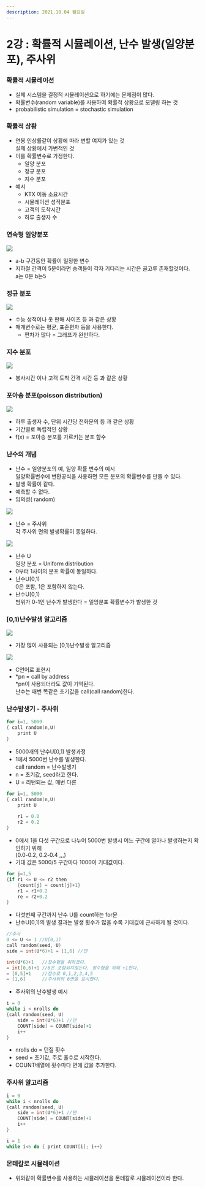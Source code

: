```yaml
---
description: 2021.10.04 월요일
---
```


# 2강 : 확률적 시뮬레이션, 난수 발생(일양분포), 주사위

### 확률적 시뮬레이션

* 실제 시스템을 결정적 시뮬레이션으로 하기에는 문제점이 많다.
* 확률변수(random variable)를 사용하여 확률적 상황으로 모델링 하는 것
* probabilistic simulation = stochastic simulation

### 확률적 상황

* 연봉 인상률같이 상황에 따라 변할 여지가 있는 것\
  실제 상황에서 가변적인 것
* 이를 확률변수로 가정한다.
  * 일양 분포
  * 정규 분포
  * 지수 분포
* 예시
  * KTX 이동 소요시간
  * 시뮬레이션 성적분포
  * 고객의 도착시간 
  * 하루 출생자 수

### 연속형 일양분포

![](<../../../.gitbook/assets/1 (142).png>)

* a-b 구간동안 확률이 일정한 변수
* 지하철 간격이 5분이라면 승객들이 각자 기다리는 시간은 골고루 존재할것이다.\
  a는 0분 b는5

### 정규 분포

![](<../../../.gitbook/assets/2 (112).png>)

* 수능 성적이나 옷 판매 사이즈 등 과 같은 상황
* 매개변수로는 평균, 표준편차 등을 사용한다.
  * 편차가 많다 = 그래프가 완만하다.

### 지수 분포

![](<../../../.gitbook/assets/3 (85).png>)

* 봉사시간 이나 고객 도착 간격 시간 등 과 같은 상황

### 포아송 분포(poisson distribution)

![](<../../../.gitbook/assets/4 (58).png>)

* 하루 출생자 수, 단위 시간당 전화문의 등 과 같은 상황
* 기간별로 독립적인 상황
* f(x) = 포아송 분포를 가르키는 분포 함수

### 난수의 개념

* 난수 = 일양분포의 예, 일양 확률 변수의 예시\
  일양확률변수에 변환공식을 사용하면 모든 분포의 확률변수를 만들 수 있다.
* 발생 확률이 같다.
* 예측할 수 없다.
* 임의성( random)

![](<../../../.gitbook/assets/5 (40).png>)

* 난수 = 주사위\
  각 주사위 면의 발생확률이 동일하다.

![](<../../../.gitbook/assets/6 (27).png>)

* 난수 U\
  일양 분포 = Uniform distribution
* 0부터 1사이의 분포 확률이 동일하다.
* 난수U\[0,1)\
  0은 포함, 1은 포함하지 않는다.
* 난수U\[0,1)\
  범위가 0-1인 난수가 발생한다 = 일앙분포 확률변수가 발생한 것

### \[0,1)난수발생 알고리즘

![](<../../../.gitbook/assets/7 (17).png>)

* 가장 많이 사용되는 \[0,1)난수발생 알고리즘

![](<../../../.gitbook/assets/8 (12).png>)

* C언어로 표현시
* \*pn = call by address\
  \*pn이 사용되더라도 값이 기억된다.\
  난수는 매번 똑같은 초기값을 call(call random)한다.

### 난수발생기 - 주사위

```c
for i=1, 5000
{ call random(n,U)
    print U
}
```

* 5000개의 난수U\[0,1) 발생과정
* 1에서 5000번 난수를 발생한다.\
  call random = 난수발생기
* n = 초기값, seed라고 한다.
* U = 리턴되는 값, 매번 다른 

```c
for i=1, 5000
{ call random(n,U)
    print U
    
    r1 = 0.0
    r2 = 0.2
}
```

* 0에서 1을 다섯 구간으로 나누어 5000번 발생시 어느 구간에 얼마나 발생하는지 확인하기 위해\
  (0.0-0.2, 0.2-0.4 ,,,)
* 기대 값은 5000/5 구간마다 1000이 기대값이다.

```c
for j=1,5
{if r1 <= U <= r2 then
    {count[j] = count[j]+1}
    r1 = r1+0.2
    re = r2+0.2
}
```

* 다섯번째 구간까지 난수 U를 count하는 for문
* 난수U\[0,1)의 발생 결과는 발생 횟수가 많을 수록 기대값에 근사하게 될 것이다.

```c
//주사
0 <= U <= 1 //U[0,1)
call random(seed, U)
side = int(U*6)+1 = [1,6] //면

int(U*6)+1   //정수형을 취하겠다.
= int[0,6)+1 //6은 포함되지않는다. 정수형을 위해 +1한다.
= [0,5]+1    //정수로 0,1,2,3,4,5
= [1,6]      //주사위의 6면을 표시했다.
```

* 주사위의 난수발생 예시

```c
i = 0
while i < nrolls do
{call random(seed, U)
    side = int(U*6)+1 //면
    COUNT[side] = COUNT[side]+1
    i++
} 
```

* nrolls do = 던질 횟수
* seed = 초기값, 주로 홀수로 시작한다.
* COUNT배열에 횟수마다 면에 값을 추가한다.

### 주사위 알고리즘

```c
i = 0
while i < nrolls do
{call random(seed, U)
    side = int(U*6)+1 //면
    COUNT[side] = COUNT[side]+1
    i++
} 

i = 1
while i<6 do { print COUNT[i]; i++}
```

### 몬테칼로 시뮬레이션

* 위와같이 확률변수를 사용하는 시뮬레이션을 몬테칼로 시뮬레이션이라 한다.
